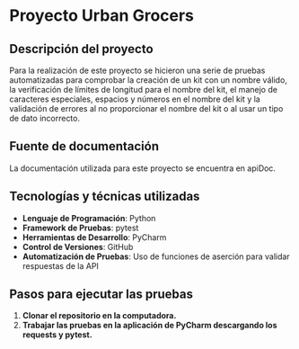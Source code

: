 # Proyecto Urban Grocers 
## Descripción del proyecto
Para la realización de este proyecto se hicieron una serie de pruebas automatizadas para comprobar la creación de un kit con un nombre válido, la verificación de límites de longitud para el nombre del kit, el manejo de caracteres especiales, espacios y números en el nombre del kit y la validación de errores al no proporcionar el nombre del kit o al usar un tipo de dato incorrecto.

## Fuente de documentación
La documentación utilizada para este proyecto se encuentra en apiDoc.

## Tecnologías y técnicas utilizadas
- **Lenguaje de Programación**: Python
- **Framework de Pruebas**: pytest
- **Herramientas de Desarrollo**: PyCharm
- **Control de Versiones**: GitHub
- **Automatización de Pruebas**: Uso de funciones de aserción para validar respuestas de la API

## Pasos para ejecutar las pruebas
1. **Clonar el repositorio en la computadora.**
2. **Trabajar las pruebas en la aplicación de PyCharm descargando los requests y pytest.**
